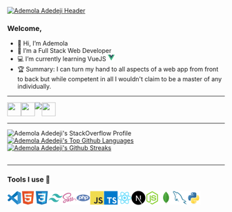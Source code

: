 [![Ademola Adedeji Header](https://cardivo.vercel.app/api?name=Ademola%20Adedeji&description=16%20year%20old%20full%20stack%20web%20developer%20extraordinaire&image=https://avatars.githubusercontent.com/u/55806855?v=4&pattern=hideout&colorPattern=%2371816D&opacity=0.2&backgroundColor=%23F1E0C5&fontColor=%23342A21)](https://github.com/satyawikananda/cardivo)

### Welcome, 

- :wave: Hi, I’m Ademola
- :eyes: I’m a Full Stack Web Developer
- :computer: I’m currently learning VueJS <img src="https://raw.githubusercontent.com/devicons/devicon/master/icons/vuejs/vuejs-original.svg" title="Vuejs" alt="vuejs" width="16" height="16" />
- :trophy: Summary: I can turn my hand to all aspects of a web app from front to back but while competent in all I wouldn't claim to be a master of any individually.


---
<a href="mailto:a.mola.dev@gmail.com">
  <img align="left" height="32" width="32" src="https://cdn.jsdelivr.net/npm/simple-icons@v5/icons/gmail.svg" />
</a>
<a href="https://stackoverflow.com/users/15350139/a-mola">
  <img align="left" height="32" width="32" src="https://cdn.jsdelivr.net/npm/simple-icons@v5/icons/stackoverflow.svg" />
</a>
<a href="https://">
  <img align="left" src="https://img.icons8.com/material-outlined/32/000000/resume.png"/>
</a>
<a href="https://github.com/iammola">
  <img align="left" height="32" width="32" src="https://cdn.jsdelivr.net/npm/simple-icons@v5/icons/github.svg" />
</a>
<br/><br/>

---
<a href="https://stackoverflow.com/users/15350139/a-mola">
  <img align="left" src="https://github-readme-stackoverflow.vercel.app/?userID=15350139" alt="Ademola Adedeji's StackOverflow Profile" />
</a>
<a href="https://github.com/anuraghazra/github-readme-stats">
  <img src="https://github-readme-stats.vercel.app/api/top-langs/?username=iammola&langs_count=8&layout=compact&hide=css&custom_title=Most%20Languages%20Used%20%on%20GitHub" alt="Ademola Adedeji's Top Github Languages" />
</a>
<a href="https://git.io/streak-stats">
  <img src="http://github-readme-streak-stats.herokuapp.com?user=iammola" alt="Ademola Adedeji's Github Streaks"/>
</a>
<br/><br/>

---

### Tools I use :rocket:
<img align="left" src="https://raw.githubusercontent.com/devicons/devicon/master/icons/vscode/vscode-original.svg" title="VS Code" alt="vscode" width="32" height="32" />
<img align="left" src="https://raw.githubusercontent.com/devicons/devicon/master/icons/html5/html5-original.svg" title="HTML5" alt="html5" width="32" height="32" />
<img align="left" src="https://raw.githubusercontent.com/devicons/devicon/master/icons/css3/css3-original.svg" title="CSS3" alt="css3" width="32" height="32" />
<img align="left" src="https://raw.githubusercontent.com/devicons/devicon/master/icons/tailwindcss/tailwindcss-plain.svg" title="TailwindCSS" alt="tailwindcss" width="32" height="32" />
<img align="left" src="https://raw.githubusercontent.com/devicons/devicon/master/icons/sass/sass-original.svg" title="SASS" alt="sass" width="32" height="32" />
<img align="left" src="https://raw.githubusercontent.com/devicons/devicon/master/icons/php/php-plain.svg" title="PHP" alt="php" width="32" height="32" />
<img align="left" src="https://raw.githubusercontent.com/devicons/devicon/master/icons/javascript/javascript-original.svg" title="JavaScript" alt="javascript" width="32" height="32" />
<img align="left" src="https://raw.githubusercontent.com/devicons/devicon/master/icons/typescript/typescript-original.svg" title="TypeScript" alt="typescript" width="32" height="32" />
<img align="left" src="https://raw.githubusercontent.com/devicons/devicon/master/icons/react/react-original.svg" title="ReactJS" alt="react" width="32" height="32" />
<img align="left" src="https://raw.githubusercontent.com/devicons/devicon/master/icons/nextjs/nextjs-original.svg" title="NextJS" alt="nextjs" width="32" height="32" />
<img align="left" src="https://raw.githubusercontent.com/devicons/devicon/master/icons/nodejs/nodejs-original.svg" title="NodeJS" alt="nodejs" width="32" height="32" />
<img align="left" src="https://raw.githubusercontent.com/devicons/devicon/master/icons/mongodb/mongodb-original.svg" title="MongoDB" alt="mongodb" width="32" height="32" />
<img align="left" src="https://raw.githubusercontent.com/devicons/devicon/master/icons/mysql/mysql-original.svg" title="MySQL" alt="mysql" width="32" height="32" />
<img align="left" src="https://raw.githubusercontent.com/devicons/devicon/master/icons/python/python-original.svg" alt="python" width="32" height="32" />
<br/><br/>
